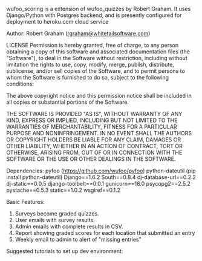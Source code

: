 wufoo_scoring is a extension of wufoo_quizzes by Robert Graham. 
It uses Django/Python with Postgres backend, and is presently configured for deployment to heroku.com cloud service

Author: Robert Graham (rgraham@whitetailsoftware.com)



LICENSE
Permission is hereby granted, free of charge, to any person obtaining a copy of this software and associated documentation files (the "Software"), to deal in the Software without restriction, including without limitation the rights to use, copy, modify, merge, publish, distribute, sublicense, and/or sell copies of the Software, and to permit persons to whom the Software is furnished to do so, subject to the following conditions:

The above copyright notice and this permission notice shall be included in all copies or substantial portions of the Software.

THE SOFTWARE IS PROVIDED "AS IS", WITHOUT WARRANTY OF ANY KIND, EXPRESS OR IMPLIED, INCLUDING BUT NOT LIMITED TO THE WARRANTIES OF MERCHANTABILITY, FITNESS FOR A PARTICULAR PURPOSE AND NONINFRINGEMENT. IN NO EVENT SHALL THE AUTHORS OR COPYRIGHT HOLDERS BE LIABLE FOR ANY CLAIM, DAMAGES OR OTHER LIABILITY, WHETHER IN AN ACTION OF CONTRACT, TORT OR OTHERWISE, ARISING FROM, OUT OF OR IN CONNECTION WITH THE SOFTWARE OR THE USE OR OTHER DEALINGS IN THE SOFTWARE.

Dependencies:
pyfoo (https://github.com/wufoo/pyfoo)
python-dateutil (pip install python-dateutil)
Django==1.6.2
South==0.8.4
dj-database-url==0.2.2
dj-static==0.0.5
django-toolbelt==0.0.1
gunicorn==18.0
psycopg2==2.5.2
pystache==0.5.3
static==1.0.2
wsgiref==0.1.2

Basic Features:
1. Surveys become graded quizzes.
2. User emails with survey results. 
3. Admin emails with complete results in CSV.
4. Report showing graded scores for each location that submitted an entry
5. Weekly email to admin to alert of "missing entries"

Suggested tutorials to set up dev environment:
